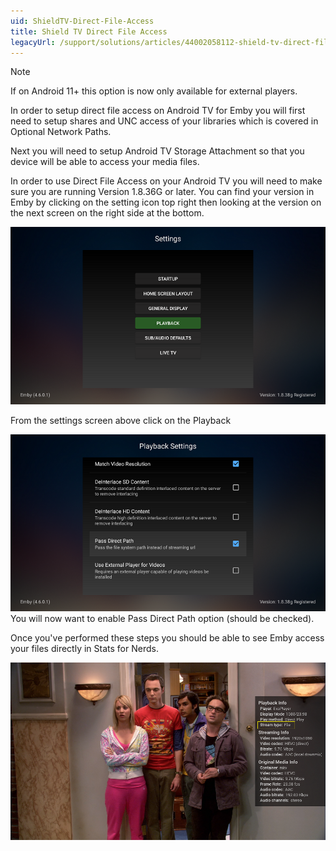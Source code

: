 ```yaml
---
uid: ShieldTV-Direct-File-Access
title: Shield TV Direct File Access 
legacyUrl: /support/solutions/articles/44002058112-shield-tv-direct-file-access
---
```


> [!NOTE]
> If on Android 11+ this option is now only available for external players.


In order to setup direct file access on Android TV for Emby you will first need to setup shares and UNC access of your libraries which is covered in Optional Network Paths.

Next you will need to setup Android TV Storage Attachment so that you device will be able to access your media files.

In order to use Direct File Access on your Android TV you will need to make sure you are running Version 1.8.36G or later. You can find your version in Emby by clicking on the setting icon top right then looking at the version on the next screen on the right side at the bottom.

![Server Shield Storage1](images/server/server_shield_storage1.png)


From the settings screen above click on the Playback

![Server Shield Storage3](images/server/server_shield_storage3.png)
You will now want to enable Pass Direct Path option (should be checked).



Once you've performed these steps you should be able to see Emby access your files directly in Stats for Nerds.

![Server Shield Storage2](images/server/server_shield_storage2.png)